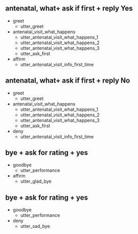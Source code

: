## antenatal, what+ ask if first + reply Yes
* greet
    - utter_greet
* antenatal_visit_what_happens
    - utter_antenatal_visit_what_happens_1
    - utter_antenatal_visit_what_happens_2
    - utter_antenatal_visit_what_happens_3
    - utter_ask_first   <!-- predicted: action_listen -->
* affirm
    - utter_antenatal_visit_info_first_time


## antenatal, what+ ask if first + reply No
* greet
    - utter_greet
* antenatal_visit_what_happens
    - utter_antenatal_visit_what_happens_1
    - utter_antenatal_visit_what_happens_2
    - utter_antenatal_visit_what_happens_3
    - utter_ask_first   <!-- predicted: action_listen -->
* deny
    - utter_antenatal_visit_info_first_time


## bye + ask for rating + yes
* goodbye
    - utter_performance   <!-- predicted: utter_goodbye -->
* affirm
    - utter_glad_bye


## bye + ask for rating + yes
* goodbye
    - utter_performance   <!-- predicted: utter_goodbye -->
* deny
    - utter_sad_bye


